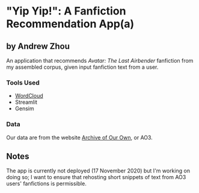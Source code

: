 # "Yip Yip!": A Fanfiction Recommendation App(a)
## by Andrew Zhou

An application that recommends <em>Avatar: The Last Airbender</em> fanfiction from my assembled corpus, given input fanfiction text from a user.

### Tools Used

* [WordCloud](https://amueller.github.io/word_cloud/)
* Streamlit
* Gensim

### Data

Our data are from the website [Archive of Our Own](http://archiveofourown.org), or AO3.

## Notes

The app is currently not deployed (17 November 2020) but I'm working on doing so; I want to ensure that rehosting short snippets of text from AO3 users' fanfictions is permissible.
